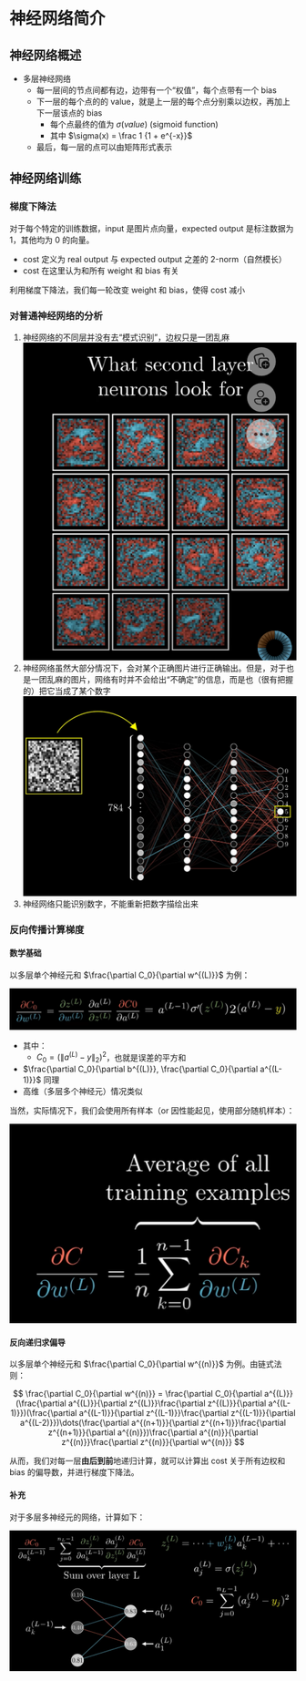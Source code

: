 # 神经网络简介

## 神经网络概述

- 多层神经网络
  - 每一层间的节点间都有边，边带有一个“权值”，每个点带有一个 bias
  - 下一层的每个点的的 value，就是上一层的每个点分别乘以边权，再加上 下一层该点的 bias
    - 每个点最终的值为 $\sigma(value)$ (sigmoid function)
    - 其中 $\sigma(x) = \frac 1 {1 + e^{-x}}$
  - 最后，每一层的点可以由矩阵形式表示

## 神经网络训练

### 梯度下降法

对于每个特定的训练数据，input 是图片点向量，expected output 是标注数据为 1，其他均为 0 的向量。
- cost 定义为 real output 与 expected output 之差的 2-norm（自然模长）
- cost 在这里认为和所有 weight 和 bias 有关

利用梯度下降法，我们每一轮改变 weight 和 bias，使得 cost 减小

### 对普通神经网络的分析

1. 神经网络的不同层并没有去“模式识别”，边权只是一团乱麻
   ![](2023-04-22-23-40-10.png)
2. 神经网络虽然大部分情况下，会对某个正确图片进行正确输出。但是，对于也是一团乱麻的图片，网络有时并不会给出“不确定”的信息，而是也（很有把握的）把它当成了某个数字
   ![](2023-04-22-23-40-35.png)
3. 神经网络只能识别数字，不能重新把数字描绘出来

### 反向传播计算梯度

#### 数学基础

以多层单个神经元和 $\frac{\partial C_0}{\partial w^{(L)}}$ 为例：

![](partial-derivative.png.png)

- 其中：
  - $C_0 = (\lVert a^{(L)} - y \rVert _2)^2$，也就是误差的平方和
- $\frac{\partial C_0}{\partial b^{(L)}}, \frac{\partial C_0}{\partial a^{(L-1)}}$ 同理
- 高维（多层多个神经元）情况类似

当然，实际情况下，我们会使用所有样本（or 因性能起见，使用部分随机样本）：

![](average-partial.png.png)

#### 反向递归求偏导

以多层单个神经元和 $\frac{\partial C_0}{\partial w^{(n)}}$ 为例。由链式法则：

$$
\frac{\partial C_0}{\partial w^{(n)}} = \frac{\partial C_0}{\partial a^{(L)}}(\frac{\partial a^{(L)}}{\partial z^{(L)}}\frac{\partial z^{(L)}}{\partial a^{(L-1)}})(\frac{\partial a^{(L-1)}}{\partial z^{(L-1)}}\frac{\partial z^{(L-1)}}{\partial a^{(L-2)}})\dots(\frac{\partial a^{(n+1)}}{\partial z^{(n+1)}}\frac{\partial z^{(n+1)}}{\partial a^{(n)}})\frac{\partial a^{(n)}}{\partial z^{(n)}}\frac{\partial z^{(n)}}{\partial w^{(n)}}
$$

从而，我们对每一层**由后到前**地递归计算，就可以计算出 cost 关于所有边权和 bias 的偏导数，并进行梯度下降法。

#### 补充

对于多层多神经元的网络，计算如下：

![](multiple-neuron-back-propagation.png.png)